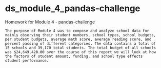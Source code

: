 # ds_module_4_pandas-challenge
Homework for Module 4 - pandas-challenge

    The purpose of Module 4 was to compose and analyze school data for mainly observing their student numbers, school types, school budgets, per student budgets, average math score, average reading score, and percent passing of different categories. The data contains a total of 15 schools and 39,170 total students. The total budget of all schools was $24,649,428.00 over the course of this report we will look at how the factors of student amount, funding, and school type effects student performance.